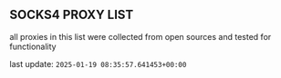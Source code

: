 ## SOCKS4 PROXY LIST

all proxies in this list were collected from open sources and tested for functionality

last update: `2025-01-19 08:35:57.641453+00:00`